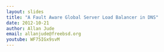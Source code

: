 ```yaml
---
layout: slides
title: "A Fault Aware Global Server Load Balancer in DNS"
date: 2012-10-21
author: Allan Jude
email: allanjude@freebsd.org
youtube: WF75IGx9svM
---
```

